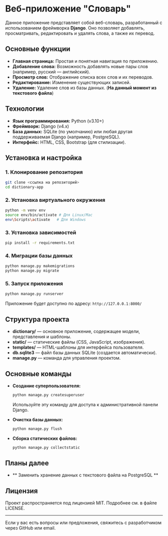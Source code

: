 # Веб-приложение "Словарь"

Данное приложение представляет собой веб-словарь, разработанный с использованием фреймворка **Django**. Оно позволяет добавлять, просматривать, редактировать и удалять слова, а также их перевод.

## Основные функции

- **Главная страница:** Простая и понятная навигация по приложению.
- **Добавление слова:** Возможность добавлять новые пары слов (например, русский — английский).
- **Просмотр слов:** Отображение списка всех слов и их переводов.
- **Редактирование:** Изменение существующих записей.
- **Удаление:** Удаление слов из базы данных. (**На данный момент из текстового файла**)

## Технологии

- **Язык программирования:** Python (v3.10+)
- **Фреймворк:** Django (v4.x)
- **База данных:** SQLite (по умолчанию) или любая другая поддерживаемая Django (например, PostgreSQL).
- **Интерфейс:** HTML, CSS, Bootstrap (для стилизации).

## Установка и настройка

### 1. Клонирование репозитория

```bash
git clone <ссылка на репозиторий>
cd dictionary-app
```

### 2. Установка виртуального окружения

```bash
python -m venv env
source env/bin/activate # Для Linux/Mac
env\Scripts\activate   # Для Windows
```

### 3. Установка зависимостей

```bash
pip install -r requirements.txt
```

### 4. Миграции базы данных

```bash
python manage.py makemigrations
python manage.py migrate
```

### 5. Запуск приложения

```bash
python manage.py runserver
```

Приложение будет доступно по адресу: `http://127.0.0.1:8000/`

## Структура проекта

- **dictionary/** — основное приложение, содержащее модели, представления и шаблоны.
- **static/** — статические файлы (CSS, JavaScript, изображения).
- **templates/** — HTML-шаблоны для интерфейса пользователя.
- **db.sqlite3** — файл базы данных SQLite (создается автоматически).
- **manage.py** — команда для управления проектом.

## Основные команды

- **Создание суперпользователя:**
  ```bash
  python manage.py createsuperuser
  ```
  Используйте эту команду для доступа к административной панели Django.

- **Очистка базы данных:**
  ```bash
  python manage.py flush
  ```

- **Сборка статических файлов:**
  ```bash
  python manage.py collectstatic
  ```

## Планы далее 
- ** Заменить хранение данных с текстового файла на PostgreSQL **

## Лицензия

Проект распространяется под лицензией MIT. Подробнее см. в файле LICENSE.

---

Если у вас есть вопросы или предложения, свяжитесь с разработчиком через GitHub или email.

